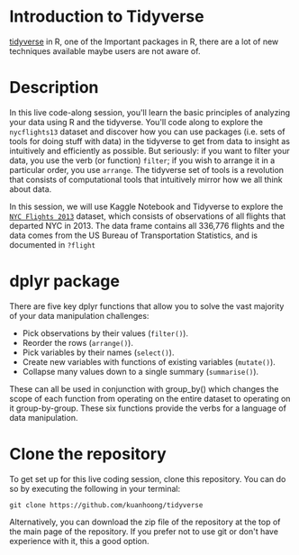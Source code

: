 # Introduction to Tidyverse

[tidyverse](https://www.tidyverse.org) in R, one of the Important packages in R, there are a lot of new techniques available maybe users are not aware of.

# Description

In this live code-along session, you'll learn the basic principles of analyzing your data using R and the tidyverse. You'll code along to explore the `nycflights13` dataset and discover how you can use packages (i.e. sets of tools for doing stuff with data) in the tidyverse to get from data to insight as intuitively and efficiently as possible. But seriously: if you want to filter your data, you use the verb (or function) `filter`; if you wish to arrange it in a particular order, you use `arrange`. The tidyverse set of tools is a revolution that consists of computational tools that intuitively mirror how we all think about data.

In this session, we will use Kaggle Notebook and Tidyverse to explore the [`NYC Flights 2013`](https://cran.r-project.org/web/packages/nycflights13/) dataset, which consists of observations of all flights that departed NYC in 2013. The data frame contains all 336,776 flights and the data comes from the US Bureau of Transportation Statistics, and is documented in `?flight`

# dplyr package
There are five key dplyr functions that allow you to solve the vast majority of your data manipulation challenges:

- Pick observations by their values (`filter()`).
- Reorder the rows (`arrange()`).
- Pick variables by their names (`select()`).
- Create new variables with functions of existing variables (`mutate()`).
- Collapse many values down to a single summary (`summarise()`).


These can all be used in conjunction with group_by() which changes the scope of each function from operating on the entire dataset to operating on it group-by-group. These six functions provide the verbs for a language of data manipulation.

# Clone the repository

To get set up for this live coding session, clone this repository. You can do so by executing the following in your terminal:

```
git clone https://github.com/kuanhoong/tidyverse
```

Alternatively, you can download the zip file of the repository at the top of the main page of the repository. If you prefer not to use git or don't have experience with it, this a good option.
